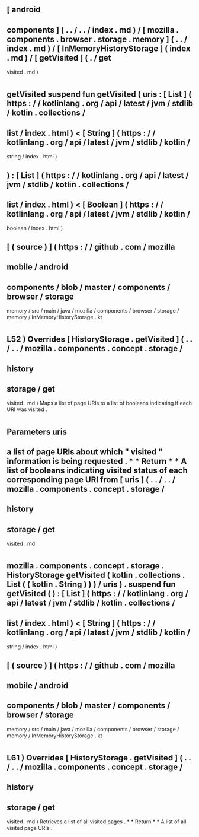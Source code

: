 [
android
-
components
]
(
.
.
/
.
.
/
index
.
md
)
/
[
mozilla
.
components
.
browser
.
storage
.
memory
]
(
.
.
/
index
.
md
)
/
[
InMemoryHistoryStorage
]
(
index
.
md
)
/
[
getVisited
]
(
.
/
get
-
visited
.
md
)
#
getVisited
suspend
fun
getVisited
(
uris
:
[
List
]
(
https
:
/
/
kotlinlang
.
org
/
api
/
latest
/
jvm
/
stdlib
/
kotlin
.
collections
/
-
list
/
index
.
html
)
<
[
String
]
(
https
:
/
/
kotlinlang
.
org
/
api
/
latest
/
jvm
/
stdlib
/
kotlin
/
-
string
/
index
.
html
)
>
)
:
[
List
]
(
https
:
/
/
kotlinlang
.
org
/
api
/
latest
/
jvm
/
stdlib
/
kotlin
.
collections
/
-
list
/
index
.
html
)
<
[
Boolean
]
(
https
:
/
/
kotlinlang
.
org
/
api
/
latest
/
jvm
/
stdlib
/
kotlin
/
-
boolean
/
index
.
html
)
>
[
(
source
)
]
(
https
:
/
/
github
.
com
/
mozilla
-
mobile
/
android
-
components
/
blob
/
master
/
components
/
browser
/
storage
-
memory
/
src
/
main
/
java
/
mozilla
/
components
/
browser
/
storage
/
memory
/
InMemoryHistoryStorage
.
kt
#
L52
)
Overrides
[
HistoryStorage
.
getVisited
]
(
.
.
/
.
.
/
mozilla
.
components
.
concept
.
storage
/
-
history
-
storage
/
get
-
visited
.
md
)
Maps
a
list
of
page
URIs
to
a
list
of
booleans
indicating
if
each
URI
was
visited
.
#
#
#
Parameters
uris
-
a
list
of
page
URIs
about
which
"
visited
"
information
is
being
requested
.
*
*
Return
*
*
A
list
of
booleans
indicating
visited
status
of
each
corresponding
page
URI
from
[
uris
]
(
.
.
/
.
.
/
mozilla
.
components
.
concept
.
storage
/
-
history
-
storage
/
get
-
visited
.
md
#
mozilla
.
components
.
concept
.
storage
.
HistoryStorage
getVisited
(
kotlin
.
collections
.
List
(
(
kotlin
.
String
)
)
)
/
uris
)
.
suspend
fun
getVisited
(
)
:
[
List
]
(
https
:
/
/
kotlinlang
.
org
/
api
/
latest
/
jvm
/
stdlib
/
kotlin
.
collections
/
-
list
/
index
.
html
)
<
[
String
]
(
https
:
/
/
kotlinlang
.
org
/
api
/
latest
/
jvm
/
stdlib
/
kotlin
/
-
string
/
index
.
html
)
>
[
(
source
)
]
(
https
:
/
/
github
.
com
/
mozilla
-
mobile
/
android
-
components
/
blob
/
master
/
components
/
browser
/
storage
-
memory
/
src
/
main
/
java
/
mozilla
/
components
/
browser
/
storage
/
memory
/
InMemoryHistoryStorage
.
kt
#
L61
)
Overrides
[
HistoryStorage
.
getVisited
]
(
.
.
/
.
.
/
mozilla
.
components
.
concept
.
storage
/
-
history
-
storage
/
get
-
visited
.
md
)
Retrieves
a
list
of
all
visited
pages
.
*
*
Return
*
*
A
list
of
all
visited
page
URIs
.
